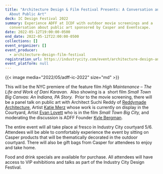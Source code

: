 ```yaml
---
title: "Architecture Design & Film Festival Presents: A Conversation and Films
  About Public Art"
deck: IC Design Festival 2022
summary: Experience ADFF at ICDF with outdoor movie screenings and a
  conversation about public art sponsored by Casper and Eventscape.
date: 2022-05-12T19:00:00-0500
end_date: 2022-05-12T22:00:00-0500
collections: []
event_organizer: []
event_producer:
  - architecture-design-film-festival
registration_url: https://industrycity.com/event/architecture-design-and-film-festival-a-conversation-about-films-and-public-art-sponsored-by-casper/
event_platform: null
---
```

{{< image media="2022/05/adff-ic-2022" size="md" >}}

This will be the NYC premiere of the feature film *High Maintenance – The Life and Work of Dani Karavan.*  Also showing is a  short film *Small Town Big Canvas: An Indiana, PA Story.*  Prior to the movie screening, there will be a panel talk on public art with Architect Suchi Reddy of [Reddymade Architecture](https://rmdny.com/), Artist [Katie Merz](http://www.katiemerz.com/) whose work is currently on display in the Courtyard, Artist [Evan Lovett](https://www.elovettart.com/) who is in the film *Small Town Big City,* and moderating the discussion is ADFF Founder [Kyle Bergman](https://adfilmfest.com/about-team.html).

The entire event will all take place al fresco in Industry City courtyard 5/6. Attendees will be able to comfortably experience the event by sitting on Casper products that will be thematically decorated in the outdoor courtyard. There will also be gift bags from Casper for attendees to enjoy and take home.

Food and drink specials are available for purchase. All attendees will have access to VIP exhibitions and talks as part of the Industry City Design Festival.
